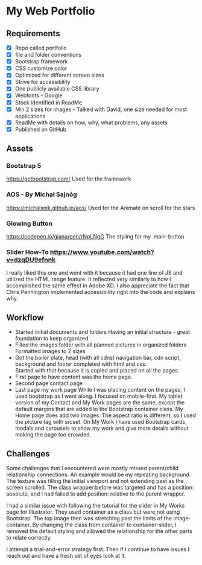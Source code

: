 # My Web Portfolio
## Requirements
- [x] Repo called portfolio
- [x] file and folder conventions
- [x] Bootstrap framework
- [x] CSS customize color
- [x] Optimized for different screen sizes
- [x] Strive for accessibility
- [x] One publicly available CSS library
- [x] Webfonts - Google
- [X] Stock identified in ReadMe
- [x] Min 2 sizes for images - Talked with David, one size needed for most applications 
- [x] ReadMe with details on how, why, what problems, any assets
- [x] Published on GitHub

## Assets
### Bootstrap 5
https://getbootstrap.com/
Used for the framework
### AOS - By Michał Sajnóg
https://michalsnik.github.io/aos/
Used for the Animate on scroll for the stars
### Glowing Button
https://codepen.io/giana/pen/rNpLNgG
The styling for my .main-button
### Slider How-To https://www.youtube.com/watch?v=dzqDU9efnnk
I really liked this one and went with it because it had one line of JS and utilized the HTML range feature.  It reflected very similarly to how I accomplished the same effect in Adobe XD.  I also appreciate the fact that Chris Pennington implemented accessibility right into the code and explains why.
## Workflow
- Started initial documents and folders
Having an initial structure - great foundation to keep organized 
- Filled the images folder with all planned pictures in organized folders
Formatted images to 2 sizes
- Got the boiler plate, head (with all cdns) navigation bar, cdn script, background and footer completed with html and css.  
Started with that because it is copied and placed on all the pages.
- First page to have content was the home page.  
- Second page contact page
- Last page my work page
While I was placing content on the pages, I used bootstrap as I went along.  I focused on mobile-first.  My tablet version of my Contact and My Work pages are the same, except the default margins that are added to the Bootstrap container class.  My Home page does add two images.  The aspect ratio is different, so I used the picture tag with srcset.  On My Work I have used Bootstrap cards, modals and carousels to show my work and give more details without making the page too crowded.  

## Challenges  
Some challenges that I encountered were mostly missed parent/child relationship connections.  An example would be my repeating background.  The texture was filling the initial viewport and not extending past as the screen scrolled.  The class wrapper:before was targeted and has a position: absolute, and I had failed to add position: relative to the parent wrapper. 

I had a similar issue with following the tutorial for the slider in My Works page for Illustrator.  They used container as a class but were not using Bootstrap. The top image then was stretching past the limits of the image-container.  By changing the class from container to container-slider, I removed the default styling and allowed the relationship for the other parts to relate correctly. 

I attempt a trial-and-error strategy first. Then if I continue to have issues I reach out and have a fresh set of eyes look at it.
